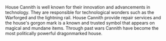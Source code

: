 House Cannith is well known for their innovation and advancements in technology. They are responsible for technological wonders such as the Warforged and the lightning rail. House Cannith provide repair services and the house's gorgon mark is a known and trusted symbol that appears on magical and mundane items. Through past wars Cannith have become the most politically powerful dragonmarked house.
